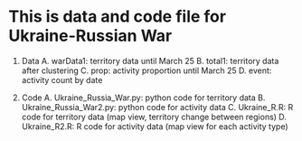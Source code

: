 # This is data and code file for Ukraine-Russian War
1. Data
   A. warData1: territory data until March 25
   B. total1: territory data after clustering
   C. prop: activity proportion until March 25
   D. event: activity count by date
   
2. Code
   A. Ukraine_Russia_War.py: python code for territory data
   B. Ukraine_Russia_War2.py: python code for activity data
   C. Ukraine_R.R: R code for territory data (map view, territory change between regions)
   D. Ukraine_R2.R: R code for activity data (map view for each activity type)

